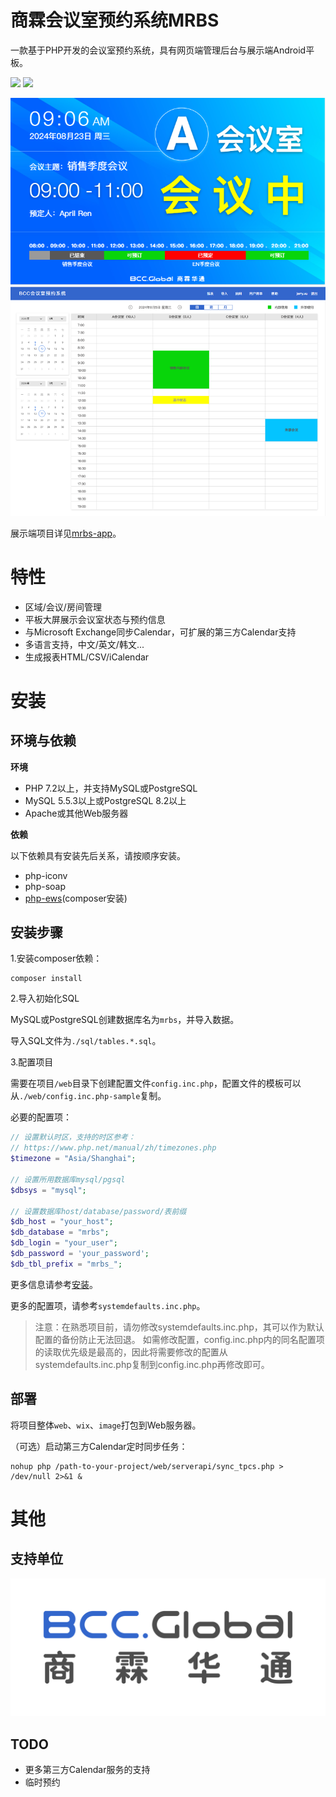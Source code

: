 # 商霖会议室预约系统MRBS

一款基于PHP开发的会议室预约系统，具有网页端管理后台与展示端Android平板。

![](https://scrutinizer-ci.com/g/synaric-y/mrbs-server/badges/build.png?b=main)
![](https://scrutinizer-ci.com/g/synaric-y/mrbs-server/badges/code-intelligence.svg?b=main)

![demo.png](doc/img/2.png?t=1723515608897)
![demo2.png](doc/img/3.png?t=1723515608897)

展示端项目详见[mrbs-app](https://github.com/synaric-y/mrbs-app)。

# 特性

- 区域/会议/房间管理
- 平板大屏展示会议室状态与预约信息
- 与Microsoft Exchange同步Calendar，可扩展的第三方Calendar支持
- 多语言支持，中文/英文/韩文...
- 生成报表HTML/CSV/iCalendar

# 安装

## 环境与依赖

**环境**

- PHP 7.2以上，并支持MySQL或PostgreSQL
- MySQL 5.5.3以上或PostgreSQL 8.2以上
- Apache或其他Web服务器

**依赖**

以下依赖具有安装先后关系，请按顺序安装。

- php-iconv
- php-soap
- [php-ews](https://github.com/Garethp/php-ews)(composer安装)

## 安装步骤

1.安装composer依赖：

```
composer install
```

2.导入初始化SQL

MySQL或PostgreSQL创建数据库名为```mrbs```，并导入数据。

导入SQL文件为```./sql/tables.*.sql```。

3.配置项目

需要在项目```/web```目录下创建配置文件```config.inc.php```，配置文件的模板可以从```./web/config.inc.php-sample```复制。

必要的配置项：

```php
// 设置默认时区，支持的时区参考：
// https://www.php.net/manual/zh/timezones.php
$timezone = "Asia/Shanghai";

// 设置所用数据库mysql/pgsql
$dbsys = "mysql";

// 设置数据库host/database/password/表前缀
$db_host = "your_host";
$db_database = "mrbs";
$db_login = "your_user";
$db_password = 'your_password';
$db_tbl_prefix = "mrbs_";
```

更多信息请参考[安装](doc/INSTALL)。

更多的配置项，请参考```systemdefaults.inc.php```。

> 注意：在熟悉项目前，请勿修改systemdefaults.inc.php，其可以作为默认配置的备份防止无法回退。
> 如需修改配置，config.inc.php内的同名配置项的读取优先级是最高的，因此将需要修改的配置从
> systemdefaults.inc.php复制到config.inc.php再修改即可。

## 部署

将项目整体```web```、```wix```、```image```打包到Web服务器。

（可选）启动第三方Calendar定时同步任务：

```
nohup php /path-to-your-project/web/serverapi/sync_tpcs.php > /dev/null 2>&1 &
```

# 其他

## 支持单位

![BCCGloballogo.jpg](doc/img/1.jpg?t=1723515608897)

## TODO

- 更多第三方Calendar服务的支持
- 临时预约
